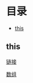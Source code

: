 # 目录
  * [this](#this)


## this
[链接](https://www.cnblogs.com/pssp/p/5216085.html)


[数组](http://www.jb51.net/article/89335.htm)
